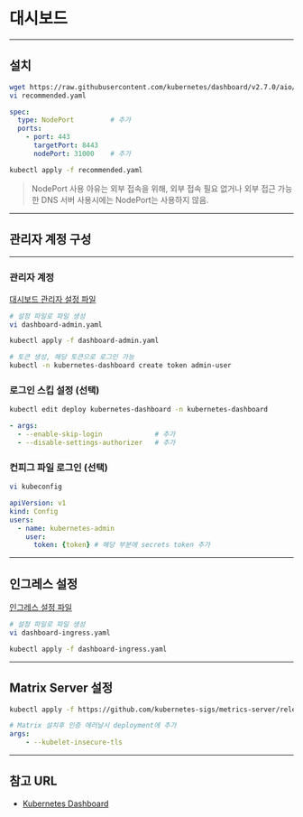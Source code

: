 # 대시보드

---

## 설치

```bash
wget https://raw.githubusercontent.com/kubernetes/dashboard/v2.7.0/aio/deploy/recommended.yaml
vi recommended.yaml
```

```yaml
spec:
  type: NodePort         # 추가
  ports:
    - port: 443
      targetPort: 8443
      nodePort: 31000    # 추가
```

```bash
kubectl apply -f recommended.yaml
```
> NodePort 사용 아유는 외부 접속을 위해, 외부 접속 필요 없거나 외부 접근 가능한 DNS 서버 사용시에는 NodePort는 사용하지 않음.

---

## 관리자 계정 구성

---

### 관리자 계정

[대시보드 관리자 설정 파일](yaml/dashboard-admin.yaml)

```bash
# 설정 파일로 파일 생성
vi dashboard-admin.yaml

kubectl apply -f dashboard-admin.yaml

# 토큰 생성, 해당 토큰으로 로그인 가능
kubectl -n kubernetes-dashboard create token admin-user
```


### 로그인 스킵 설정 (선택)

```bash
kubectl edit deploy kubernetes-dashboard -n kubernetes-dashboard
```

```yaml
- args:
  - --enable-skip-login             # 추가
  - --disable-settings-authorizer   # 추가
```

### 컨피그 파일 로그인 (선택)

```bash
vi kubeconfig
```

```yaml
apiVersion: v1
kind: Config
users:
  - name: kubernetes-admin
    user:
      token: {token} # 해당 부분에 secrets token 추가
```

---

## 인그레스 설정

[인그레스 설정 파일](./dashboard-ingress.yaml)

```bash
# 설정 파일로 파일 생성
vi dashboard-ingress.yaml

kubectl apply -f dashboard-ingress.yaml
```

---

## Matrix Server 설정

```bash
kubectl apply -f https://github.com/kubernetes-sigs/metrics-server/releases/latest/download/components.yaml
```

```yaml
# Matrix 설치후 인증 에러날시 deployment에 추가
args:
    - --kubelet-insecure-tls
```

---

## 참고 URL

 - [Kubernetes Dashboard](https://github.com/kubernetes/dashboard)
